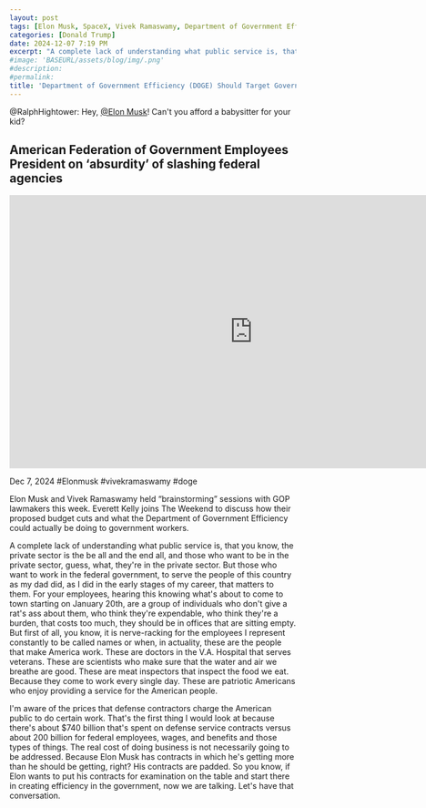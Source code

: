 ```yaml
---
layout: post
tags: [Elon Musk, SpaceX, Vivek Ramaswamy, Department of Government Efficiency (DOGE), politics]
categories: [Donald Trump]
date: 2024-12-07 7:19 PM
excerpt: "A complete lack of understanding what public service is, that you know, the private sector is the be all and the end all, and those who want to be in the private sector, guess, what, they're in the private sector. But those who want to work in the federal government, to serve the people of this country as my dad did, as I did in the early stages of my career, that matters to them. For your employees, hearing this knowing what's about to come to town starting on January 20th, are a group of individuals who don't give a rat's ass about them, who think they're expendable, who think they're a burden, that costs too much, they should be in offices that are sitting empty. But first of all, you know, it is nerve-racking for the employees I represent constantly to be called names or when, in actuality, these are the people that make America work. These are doctors in the V.A. Hospital that serves veterans. These are scientists who make sure that the water and air we breathe are good. These are meat inspectors that inspect the food we eat. Because they come to work every single day. These are patriotic Americans who enjoy providing a service for the American people."
#image: 'BASEURL/assets/blog/img/.png'
#description:
#permalink:
title: 'Department of Government Efficiency (DOGE) Should Target Government Contracts Not Federal Employees'
---
```




@RalphHightower: Hey, [@Elon Musk](https://x.com/)! Can't you afford a babysitter for your kid?

## American Federation of Government Employees President on ‘absurdity’ of slashing federal agencies

<iframe width="853" height="480" src="https://www.youtube.com/embed/0ATkRtrUe9o" title="American Federation of Government Employees President on ‘absurdity’ of slashing federal agencies" frameborder="0" allow="accelerometer; autoplay; clipboard-write; encrypted-media; gyroscope; picture-in-picture; web-share" referrerpolicy="strict-origin-when-cross-origin" allowfullscreen></iframe>

Dec 7, 2024  #Elonmusk #vivekramaswamy #doge

Elon Musk and Vivek Ramaswamy held “brainstorming” sessions with GOP lawmakers this week. Everett Kelly joins The Weekend to discuss how their proposed budget cuts and what the Department of Government Efficiency could actually be doing to government workers.

A complete lack of understanding what public service is, that you know, the private sector is the be all and the end all, and those who want to be in the private sector, guess, what, they're in the private sector. But those who want to work in the federal government, to serve the people of this country as my dad did, as I did in the early stages of my career, that matters to them. For your employees, hearing this knowing what's about to come to town starting on January 20th, are a group of individuals who don't give a rat's ass about them, who think they're expendable, who think they're a burden, that costs too much, they should be in offices that are sitting empty. But first of all, you know, it is nerve-racking for the employees I represent constantly to be called names or when, in actuality, these are the people that make America work. These are doctors in the V.A. Hospital that serves veterans. These are scientists who make sure that the water and air we breathe are good. These are meat inspectors that inspect the food we eat. Because they come to work every single day. These are patriotic Americans who enjoy providing a service for the American people. 

I'm aware of the prices that defense contractors charge the American public to do certain work. That's the first thing I would look at because there's about $740 billion that's spent on defense service contracts versus about 200 billion for federal employees, wages, and benefits and those types of things. The real cost of doing business is not necessarily going to be addressed. Because Elon Musk has contracts in which he's getting more than he should be getting, right? His contracts are padded. So you know, if Elon wants to put his contracts for examination on the table and start there in creating efficiency in the government, now we are talking. Let's have that conversation.